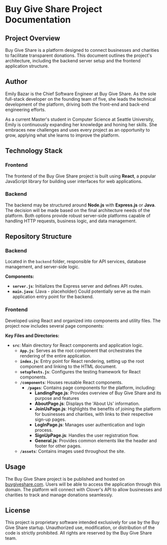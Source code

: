 # Buy Give Share Project Documentation

## Project Overview

Buy Give Share is a platform designed to connect businesses and charities to facilitate transparent donations. This document outlines the project's architecture, including the backend server setup and the frontend application structure.

## Author
Emily Bazar is the Chief Software Engineer at Buy Give Share. As the sole full-stack developer on the founding team of five, she leads the technical development of the platform, driving both the front-end and back-end engineering efforts.

As a current Master's student in Computer Science at Seattle University, Emily is continuously expanding her knowledge and honing her skills. She embraces new challenges and uses every project as an opportunity to grow, applying what she learns to improve the platform.

## Technology Stack

### Frontend

The frontend of the Buy Give Share project is built using **React**, a popular JavaScript library for building user interfaces for web applications.

### Backend

The backend may be structured around **Node.js** with **Express.js** or **Java**. The decision will be made based on the final architecture needs of the platform. Both options provide robust server-side platforms capable of handling HTTP requests, business logic, and data management.

## Repository Structure

### Backend

Located in the `backend` folder, responsible for API services, database management, and server-side logic.

**Components:**
- **`server.js`**: Initializes the Express server and defines API routes.
- **`main.java`**: (Java - placeholder) Could potentially serve as the main application entry point for the backend.

### Frontend

Developed using React and organized into components and utility files. The project now includes several page components:

**Key Files and Directories:**
- **`src`**: Main directory for React components and application logic.
  - **`App.js`**: Serves as the root component that orchestrates the rendering of the entire application.
  - **`index.js`**: Entry point for React rendering, setting up the root component and linking to the HTML document.
  - **`setupTests.js`**: Configures the testing framework for React components.
  - **`/components`**: Houses reusable React components.
    - **`/pages`**: Contains page components for the platform, including:
      - **LandingPage.js**: Provides overview of Buy Give Share and its purpose and features
      - **AboutPage.js**: Displays the 'About Us' information.
      - **JoinUsPage.js**: Highlights the benefits of joining the platform for businesses and charities, with links to their respective sign-up pages.
      - **LogInPage.js**: Manages user authentication and login process.
      - **SignUpPage.js**: Handles the user registration flow.
      - **General.js**: Provides common elements like the header and footer for other pages.
  - **`/assets`**: Contains images used throughout the site.


## Usage

The Buy Give Share project is be published and hosted on [buygiveshare.com](http://buygiveshare.com). Users will be able to access the application through this domain. 
The platform will connect with Clover's API to allow businesses and charities to track and manage donations seamlessly.


## License

This project is proprietary software intended exclusively for use by the Buy Give Share startup. Unauthorized use, modification, or distribution of the code is strictly prohibited. All rights are reserved by the Buy Give Share team.

